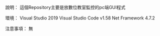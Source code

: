 說明：
這個Repository主要是放數位教室監控的pc端GUI程式

環境：
Visual Studio 2019 
Visual Studio Code v1.58
Net Framework 4.7.2

注意事項：
無
